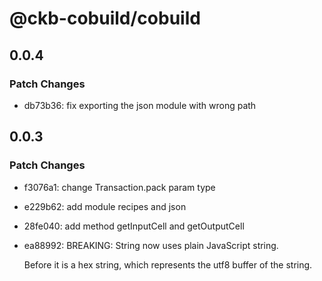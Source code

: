 # @ckb-cobuild/cobuild

## 0.0.4

### Patch Changes

- db73b36: fix exporting the json module with wrong path

## 0.0.3

### Patch Changes

- f3076a1: change Transaction.pack param type
- e229b62: add module recipes and json
- 28fe040: add method getInputCell and getOutputCell
- ea88992: BREAKING: String now uses plain JavaScript string.

  Before it is a hex string, which represents the utf8 buffer of the string.
